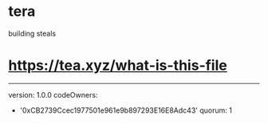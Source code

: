 # tera
building steals
# https://tea.xyz/what-is-this-file
---
version: 1.0.0
codeOwners:
  - '0xCB2739Ccec1977501e961e9b897293E16E8Adc43'
quorum: 1
